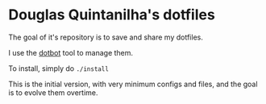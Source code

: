 # Douglas Quintanilha's dotfiles

The goal of it's repository is to save and share my dotfiles.

I use the [dotbot](https://github.com/anishathalye/dotbot) tool to manage them.

To install, simply do `./install`

This is the initial version, with very minimum configs and files, and the goal is to evolve them overtime.
